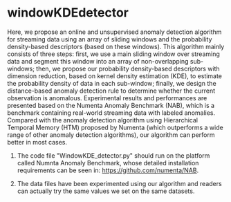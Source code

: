 # windowKDEdetector

Here, we propose an online and unsupervised anomaly detection algorithm for streaming data using an array of sliding windows and the probability density-based descriptors (based on these windows). This algorithm mainly consists of three steps: first, we use a main sliding window over streaming data and segment this window into an array of non-overlapping sub-windows; then, we propose our probability density-based descriptors with dimension reduction, based on kernel density estimation (KDE), to estimate the probability density of data in each sub-window; finally, we design the distance-based anomaly detection rule to determine whether the current observation is anomalous. Experimental results and performances are presented based on the Numenta Anomaly Benchmark (NAB), which is a benchmark containing real-world streaming data with labeled anomalies. Compared with the anomaly detection algorithm using Hierarchical Temporal Memory (HTM) proposed by Numenta (which outperforms a wide range of other anomaly detection algorithms), our algorithm can perform better in most cases.

1. The code file "WindowKDE_detector.py" should run on the platform called Numnta Anomaly Benchmark, whose detailed installation requirements can be seen in: https://github.com/numenta/NAB.

2. The data files have been experimented using our algorithm and readers can actually try the same values we set on the same datasets.
